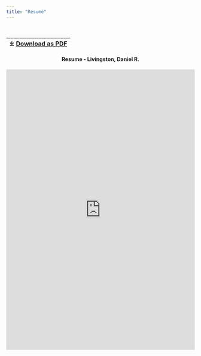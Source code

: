 ```yaml
---
title: "Resumé"
---
```


<br/>

| ⤓ [Download as PDF](/livingston_cv_march2021.pdf) |
| ------------------------------------------------- |

<div style="text-align:center">
    <h4>Resume - Livingston, Daniel R.</h4>
        <iframe
            src="https://docs.google.com/viewer?url=https://daniel-livingston.com/livingston_cv_march2021.pdf&embedded=true" 
            frameborder="0" 
            height="750px" 
            width="100%">
        Content is loading, or your browser does not support PDF iframe embeds.
        </iframe>
  </div>